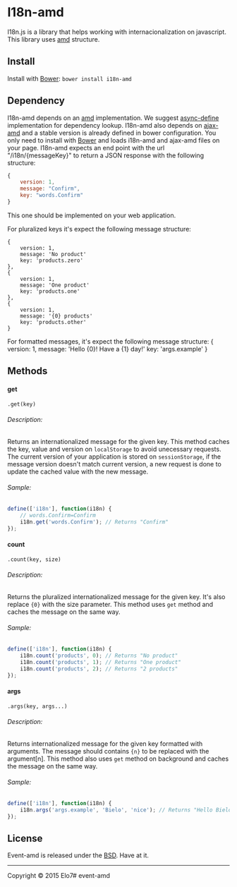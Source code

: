# I18n-amd

I18n.js is a library that helps working with internacionalization on javascript. This library uses [amd](http://en.wikipedia.org/wiki/Asynchronous_module_definition) structure.

## Install

Install with [Bower](http://bower.io): `bower install i18n-amd`

## Dependency

I18n-amd depends on an [amd](http://en.wikipedia.org/wiki/Asynchronous_module_definition) implementation. We suggest [async-define](https://gist.github.com/sergiolopes/5778124) implementation for dependency lookup.
I18n-amd also depends on [ajax-amd](https://github.com/elo7/ajax-amd) and a stable version is already defined in bower configuration. You only need to install with [Bower](http://bower.io) and loads i18n-amd and ajax-amd files on your page.
I18n-amd expects an end point with the url "/i18n/{messageKey}" to return a JSON response with the following structure:
```js
{
	version: 1,
	message: "Confirm",
	key: "words.Confirm"
}
```
This one should be implemented on your web application.

For pluralized keys it's expect the following message structure:
```
{
	version: 1,
	message: 'No product'
	key: 'products.zero'
},
{
	version: 1,
	message: 'One product'
	key: 'products.one'
},
{
	version: 1,
	message: '{0} products'
	key: 'products.other'
}
```

For formatted messages, it's expect the following message structure:
{
	version: 1,
	message: 'Hello {0}! Have a {1} day!'
	key: 'args.example'
}

## Methods

#### get
`.get(key)`

###### Description:
Returns an internationalized message for the given key. This method caches the key, value and version on `localStorage` to avoid unecessary requests. The current version of your application is stored on `sessionStorage`, if the message version doesn't match current version, a new request is done to update the cached value with the new message.

###### Sample:
``` js
define(['i18n'], function(i18n) {
	// words.Confirm=Confirm
	i18n.get('words.Confirm'); // Returns "Confirm"
});
```
#### count
`.count(key, size)`

###### Description:
Returns the pluralized internationalized message for the given key. It's also replace `{0}` with the size parameter. This method uses `get` method and caches the message on the same way.

###### Sample:
``` js
define(['i18n'], function(i18n) {
	i18n.count('products', 0); // Returns "No product"
	i18n.count('products', 1); // Returns "One product"
	i18n.count('products', 2); // Returns "2 products"
});
```
#### args
`.args(key, args...)`

###### Description:
Returns internationalized message for the given key formatted with arguments. The message should contains `{n}` to be replaced with the argument[n]. This method also uses `get` method on background and caches the message on the same way.

###### Sample:
``` js
define(['i18n'], function(i18n) {
	i18n.args('args.example', 'Bielo', 'nice'); // Returns "Hello Bielo! Have a nice day!"
});
```

## License

Event-amd is released under the [BSD](https://github.com/elo7/i18n-amd/blob/master/LICENSE). Have at it.

* * *

Copyright :copyright: 2015 Elo7# event-amd

